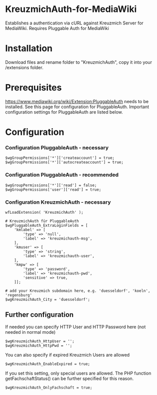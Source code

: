# KreuzmichAuth-for-MediaWiki
Establishes a authentication via cURL against Kreuzmich Server for MediaWiki. Requires Pluggable Auth for MediaWiki

# Installation
Download files and rename folder to "KreuzmichAuth", copy it into your /extensions folder.

# Prerequisites
https://www.mediawiki.org/wiki/Extension:PluggableAuth needs to be installed. See this page for configuration for PluggableAuth. 
Important configuration settings for PluggableAuth are listed below.

# Configuration 
### Configuration PluggableAuth - necessary
```
$wgGroupPermissions['*']['createaccount'] = true;
$wgGroupPermissions['*']['autocreateaccount'] = true;
```

### Configuration PluggableAuth - recommended
```$wgGroupPermissions['*']['edit'] = false;
$wgGroupPermissions['*']['read'] = false;
$wgGroupPermissions['user']['read'] = true;
```

### Configuration KreuzmichAuth - necessary
```
wfLoadExtension( 'KreuzmichAuth' );

# KreuzmichAuth für PluggableAuth 
$wgPluggableAuth_ExtraLoginFields = [
	'kmlabel' => [
		'type' => 'null',
		'label' => 'kreuzmichauth-msg',
	],
	'kmuser' => [
		'type' => 'string',
		'label' => 'kreuzmichauth-user',
	],
	'kmpw' => [
		'type' => 'password',
		'label' => 'kreuzmichauth-pwd',
		'sensitive' => true,
	]];

# add your Kreuzmich subdomain here, e.g. 'duesseldorf', 'koeln', 'regensburg'
$wgKreuzmichAuth_City = 'duesseldorf';
```

## Further configuration
If needed you can specify HTTP User and HTTP Password here (not needed in normal mode)
```
$wgKreuzmichAuth_HttpUser = '';
$wgKreuzmichAuth_HttpPwd = '';
```
You can also specify if expired Kreuzmich Users are allowed
```
$wgKreuzmichAuth_EnableExpired = true;
```
If you set this setting, only special users are allowed. The PHP function getFachschaftStatus() can be further specified for this reason. 
```
$wgKreuzmichAuth_OnlyFachschaft = true;
```
